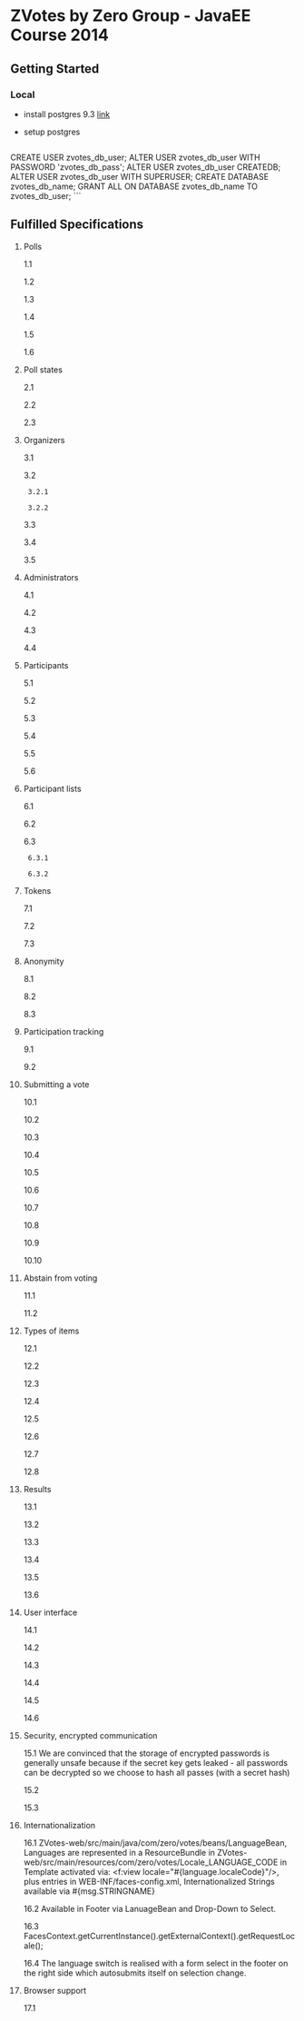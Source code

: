 # ZVotes by Zero Group - JavaEE Course 2014

## Getting Started

### Local
* install postgres 9.3  [link](http://postgresapp.com/)
* setup postgres

    ```
CREATE USER zvotes_db_user;
ALTER USER zvotes_db_user WITH PASSWORD 'zvotes_db_pass';
ALTER USER zvotes_db_user CREATEDB;
ALTER USER zvotes_db_user WITH SUPERUSER;
CREATE DATABASE zvotes_db_name;
GRANT ALL ON DATABASE zvotes_db_name TO zvotes_db_user;
    ```

## Fulfilled Specifications

1. Polls

    1.1
    
    1.2
    
    1.3
    
    1.4
    
    1.5
    
    1.6

2. Poll states

    2.1
    
    2.2
    
    2.3

3. Organizers

    3.1
    
    3.2
    
        3.2.1
        
        3.2.2
    
    3.3
    
    3.4
    
    3.5

4. Administrators

    4.1
    
    4.2
    
    4.3
    
    4.4

5. Participants

    5.1
    
    5.2
    
    5.3
    
    5.4
    
    5.5
    
    5.6

6. Participant lists

    6.1
    
    6.2
    
    6.3
    
        6.3.1
        
        6.3.2

7. Tokens

    7.1
    
    7.2
    
    7.3

8. Anonymity

    8.1
    
    8.2
    
    8.3

9. Participation tracking

    9.1
    
    9.2

10. Submitting a vote

    10.1
    
    10.2
    
    10.3
    
    10.4
    
    10.5
    
    10.6
    
    10.7
    
    10.8
    
    10.9
    
    10.10

11. Abstain from voting

    11.1
    
    11.2

12. Types of items

    12.1
    
    12.2
    
    12.3
    
    12.4
    
    12.5
    
    12.6
    
    12.7
    
    12.8

13. Results

    13.1
    
    13.2
    
    13.3
    
    13.4
    
    13.5
    
    13.6

14. User interface

    14.1
    
    14.2
    
    14.3
    
    14.4
    
    14.5
    
    14.6

15. Security, encrypted communication

    15.1 We are convinced that the storage of encrypted passwords is generally unsafe because if the secret key gets leaked - all passwords can be decrypted so we choose to hash all passes (with a secret hash)
    
    15.2
    
    15.3

16. Internationalization

    16.1 ZVotes-web/src/main/java/com/zero/votes/beans/LanguageBean, Languages are represented in a ResourceBundle in ZVotes-web/src/main/resources/com/zero/votes/Locale_LANGUAGE_CODE in Template activated via: <f:view locale="#{language.localeCode}"/>, plus entries in WEB-INF/faces-config.xml, Internationalized Strings available via #{msg.STRINGNAME}
    
    16.2 Available in Footer via LanuageBean and Drop-Down to Select.
    
    16.3 FacesContext.getCurrentInstance().getExternalContext().getRequestLocale();
    
    16.4 The language switch is realised with a form select in the footer on the right side which autosubmits itself on selection change.

17. Browser support

    17.1
